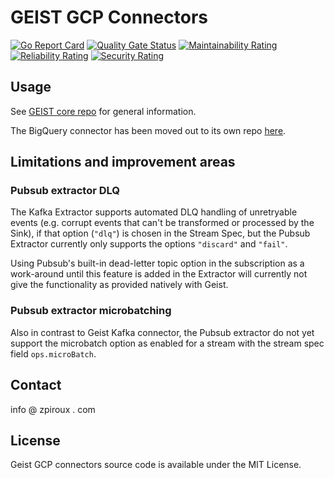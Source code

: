 # GEIST GCP Connectors
<div>

[![Go Report Card](https://goreportcard.com/badge/github.com/zpiroux/geist-connector-gcp)](https://goreportcard.com/report/github.com/zpiroux/geist-connector-gcp)
[![Quality Gate Status](https://sonarcloud.io/api/project_badges/measure?project=zpiroux_geist-connector-gcp&metric=alert_status)](https://sonarcloud.io/summary/new_code?id=zpiroux_geist-connector-gcp)
[![Maintainability Rating](https://sonarcloud.io/api/project_badges/measure?project=zpiroux_geist-connector-gcp&metric=sqale_rating)](https://sonarcloud.io/summary/new_code?id=zpiroux_geist-connector-gcp)
[![Reliability Rating](https://sonarcloud.io/api/project_badges/measure?project=zpiroux_geist-connector-gcp&metric=reliability_rating)](https://sonarcloud.io/summary/new_code?id=zpiroux_geist-connector-gcp)
[![Security Rating](https://sonarcloud.io/api/project_badges/measure?project=zpiroux_geist-connector-gcp&metric=security_rating)](https://sonarcloud.io/summary/new_code?id=zpiroux_geist-connector-gcp)

</div>

## Usage

See [GEIST core repo](https://github.com/zpiroux/geist) for general information.

The BigQuery connector has been moved out to its own repo [here](https://github.com/zpiroux/geist-connector-bigquery).

## Limitations and improvement areas

### Pubsub extractor DLQ
The Kafka Extractor supports automated DLQ handling of unretryable events (e.g. corrupt events that can't be transformed or processed by the Sink), if that option (`"dlq"`) is chosen in the Stream Spec, but the Pubsub Extractor currently only supports the options `"discard"` and `"fail"`.

Using Pubsub's built-in dead-letter topic option in the subscription as a work-around until this feature is added in the Extractor will currently not give the functionality as provided natively with Geist.

### Pubsub extractor microbatching
Also in contrast to Geist Kafka connector, the Pubsub extractor do not yet support the microbatch option as enabled for a stream with the stream spec field `ops.microBatch`.

## Contact
info @ zpiroux . com

## License
Geist GCP connectors source code is available under the MIT License.